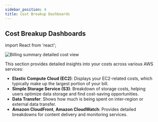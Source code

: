 ```yaml
---
sidebar_position: 4
title: Cost Breakup Dashboards
---
```


## Cost Breakup Dashboards


import React from 'react';

<div style={{ textAlign: 'center' }}>
  <img src="/img/billingsummary/billing-summary-detailed-view.png" alt="Billing summary detailed cost view" />
</div>

This section provides detailed insights into your costs across various AWS services:

- **Elastic Compute Cloud (EC2)**: Displays your EC2-related costs, which typically make up the largest portion of your bill.
- **Simple Storage Service (S3)**: Breakdown of storage costs, helping users optimize data storage and find cost-saving opportunities.
- **Data Transfer**: Shows how much is being spent on inter-region or external data transfer.
- **Amazon CloudFront**, **Amazon CloudWatch**: Provides detailed breakdowns for content delivery and monitoring services.

